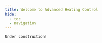 ```yaml
---
title: Welcome to Advanced Heating Control
hide:
  - toc
  - navigation
---
```


    Under construction!